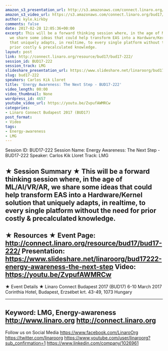 ```yaml
---
amazon_s3_presentation_url: http://s3.amazonaws.com/connect.linaro.org/bud17/Presentations/BUD17-222%20Energy%20Awareness%20The%20Next%20Step.pdf
amazon_s3_video_url: https://s3.amazonaws.com/connect.linaro.org/bud17/Videos/Tuesday/BUD17-222%20Energy%20Awareness%20%20The%20Next%20Step.mp4
author: kyle.kirkby
comments: false
date: 2017-02-28 12:05:36+00:00
excerpt: This will be a forward thinking session where, in the age of ML/AI/VR/AR,
  we share some ideas that could help transform EAS into a Hardware/Kernel solution
  that uniquely adapts, in realtime, to every single platform without the need for
  prior costly & precalculated knowledge.
layout: post
link: http://connect.linaro.org/resource/bud17/bud17-222/
session_id: BUD17-222
session_track: LMG
slideshare_presentation_url: https://www.slideshare.net/linaroorg/bud17222-energy-awareness-the-next-step
slug: bud17-222
speakers: Carlos Kik Lloret
title: 'Energy Awareness: The Next Step - BUD17-222'
video_length: 00:00
video_thumbnail: None
wordpress_id: 4657
youtube_video_url: https://youtu.be/ZvpufAWMRCw
categories:
- Linaro Connect Budapest 2017 (BUD17)
post_format:
- Video
tags:
- Energy-awareness
- LMG
---
```


Session ID: BUD17-222
Session Name: Energy Awareness: The Next Step - BUD17-222
Speaker: Carlos Kik Lloret
Track: LMG


★ Session Summary ★
This will be a forward thinking session where, in the age of ML/AI/VR/AR, we share some ideas that could help transform EAS into a Hardware/Kernel solution that uniquely adapts, in realtime, to every single platform without the need for prior costly & precalculated knowledge.
---------------------------------------------------
★ Resources ★
Event Page: http://connect.linaro.org/resource/bud17/bud17-222/
Presentation: https://www.slideshare.net/linaroorg/bud17222-energy-awareness-the-next-step
Video: https://youtu.be/ZvpufAWMRCw
---------------------------------------------------

★ Event Details ★
Linaro Connect Budapest 2017 (BUD17)
6-10 March 2017
Corinthia Hotel, Budapest,
Erzsébet krt. 43-49,
1073 Hungary

---------------------------------------------------
Keyword: LMG, Energy-awareness
http://www.linaro.org
http://connect.linaro.org
---------------------------------------------------
Follow us on Social Media
https://www.facebook.com/LinaroOrg
https://twitter.com/linaroorg
https://www.youtube.com/user/linaroorg?sub_confirmation=1
https://www.linkedin.com/company/1026961
